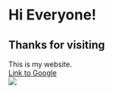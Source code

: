 # Hi Everyone!
## Thanks for visiting
This is my website.  
[Link to Google](www.google.com/)  
![](https://i.pinimg.com/originals/b1/c5/10/b1c5108ba6c2d85108b29ed32e45132a.jpg)
